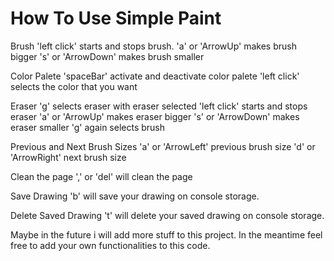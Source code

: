 # How To Use Simple Paint

Brush
'left click' starts and stops brush.
'a' or 'ArrowUp' makes brush bigger
's' or 'ArrowDown' makes brush smaller


Color Palete
'spaceBar' activate and deactivate color palete
'left click' selects the color that you want


Eraser
'g' selects eraser
with eraser selected 'left click' starts and stops eraser
'a' or 'ArrowUp' makes eraser bigger
's' or 'ArrowDown' makes eraser smaller
'g' again selects brush


Previous and Next Brush Sizes
'a' or 'ArrowLeft' previous brush size
'd' or 'ArrowRight' next brush size


Clean the page
',' or 'del' will clean the page


Save Drawing
'b' will save your drawing on console storage.


Delete Saved Drawing
't' will delete your saved drawing on console storage.




Maybe in the future i will add more stuff to this project.
In the meantime feel free to add your own functionalities to this code.